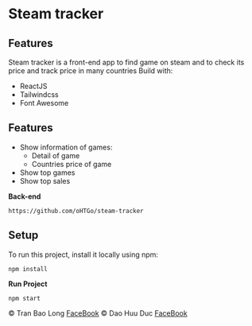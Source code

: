 # **Steam tracker**

## Features
Steam tracker is a front-end app to find game on steam and to check its price and track price in many countries
Build with:
 - ReactJS
 - Tailwindcss
 - Font Awesome

## Features
- Show information of games:
    + Detail of game
    + Countries price of game
- Show top games
- Show top sales

**Back-end**
```
https://github.com/oHTGo/steam-tracker
```

## Setup
To run this project, install it locally using npm:
```
npm install
```

**Run Project**
```
npm start
```
:copyright: Tran Bao Long [FaceBook](https://www.facebook.com/gn01n4rt)
:copyright: Dao Huu Duc [FaceBook](https://www.facebook.com/daohuuduc.910)
